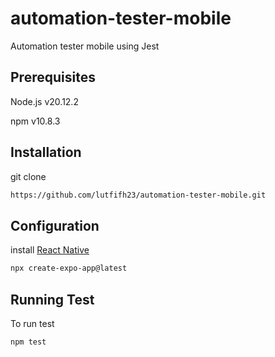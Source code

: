 # automation-tester-mobile
Automation tester mobile using Jest

## Prerequisites

Node.js v20.12.2

npm v10.8.3

## Installation

 git clone

```bash
https://github.com/lutfifh23/automation-tester-mobile.git
```

## Configuration

install [React Native](https://reactnative.dev/docs/environment-setup)

```bash
npx create-expo-app@latest
```

## Running Test

To run test

```bash
npm test
```